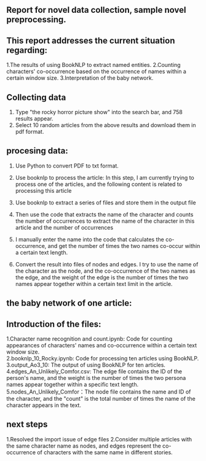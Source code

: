 ## Report for novel data collection, sample novel preprocessing.

## This report addresses the current situation regarding:
1.The results of using BookNLP to extract named entities.
2.Counting characters' co-occurrence based on the occurrence of names within a certain window size.
3.Interpretation of the baby network.
## Collecting data
1. Type "the rocky horror picture show" into the search bar, and 758 results appear.
2. Select 10 random articles from the above results and download them in pdf format.

## procesing data:
1. Use Python to convert PDF to txt format.
2. Use booknlp to process the article: In this step, I am currently trying to process one of the articles, and the following content is related to processing this article
3. Use booknlp to extract a series of files and store them in the output file
4. Then use the code that extracts the name of the character and counts the number of occurrences to extract the name of the character in this article and the number of occurrences
5. I manually enter the name into the code that calculates the co-occurrence, and get the number of times the two names co-occur within a certain text length.

6. Convert the result into files of nodes and edges.
I try to use the name of the character as the node, and the co-occurrence of the two names as the edge, and the weight of the edge is the number of times the two names appear together within a certain text limit in the article.

## the baby network of one article:

## Introduction of the files:
1.Character name recognition and count.ipynb: Code for counting appearances of characters' names and co-occurrence within a certain text window size.  
2.booknlp_10_Rocky.ipynb: Code for processing ten articles using BookNLP. 
3.output_Ao3_10: The output of using BookNLP for ten articles.  
4.edges_An_Unlikely_Comfor.csv: The edge file contains the ID of the person's name, and the weight is the number of times the two persona names appear together within a specific text length.  
5.nodes_An_Unlikely_Comfor：The node file contains the name and ID of the character, and the "count" is the total number of times the name of the character appears in the text.


## next steps
1.Resolved the import issue of edge files
2.Consider multiple articles with the same character name as nodes, and edges represent the co-occurrence of characters with the same name in different stories.
